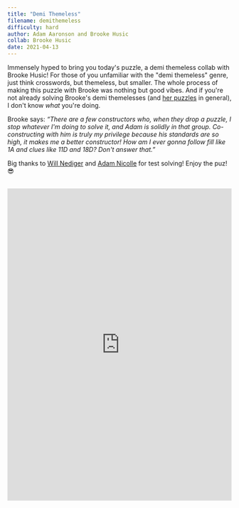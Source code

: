 ```yaml
---
title: "Demi Themeless"
filename: demithemeless
difficulty: hard
author: Adam Aaronson and Brooke Husic
collab: Brooke Husic
date: 2021-04-13
---
```


Immensely hyped to bring you today's puzzle, a demi themeless collab with Brooke Husic! For those of you unfamiliar with the "demi themeless" genre, just think crosswords, but themeless, but smaller. The whole process of making this puzzle with Brooke was nothing but good vibes. And if you're not already solving Brooke's demi themelesses (and [her puzzles](https://xwordsbyaladee.blogspot.com) in general), I don't know *what* you're doing.

Brooke says: *“There are a few constructors who, when they drop a puzzle, I stop whatever I'm doing to solve it, and Adam is solidly in that group. Co-constructing with him is truly my privilege because his standards are so high, it makes me a better constructor! How am I ever gonna follow fill like 1A and clues like 11D and 18D? Don't answer that.”*

Big thanks to [Will Nediger](https://blog.bewilderinglypuzzles.com) and [Adam Nicolle](https://luckyxwords.blogspot.com) for test solving! Enjoy the puz! 😎<br/><br/>

<iframe height="700" width="100%" allowfullscreen="true" style="border:none;width: 100% !important;position: static;display: block !important;margin: 0 !important;"  name="80a395d458cc73db445abfa4d939b092b4a474d001c5431bf80bbf61485a14ea" src="https://amuselabs.com/pmm/crossword?id=f56d5ef7&set=80a395d458cc73db445abfa4d939b092b4a474d001c5431bf80bbf61485a14ea&embed=1"></iframe>